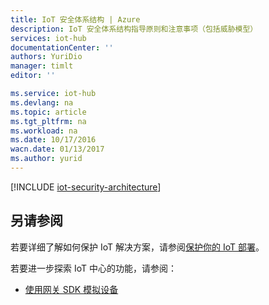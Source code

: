 ```yaml
---
title: IoT 安全体系结构 | Azure
description: IoT 安全体系结构指导原则和注意事项（包括威胁模型）
services: iot-hub
documentationCenter: ''
authors: YuriDio
manager: timlt
editor: ''

ms.service: iot-hub
ms.devlang: na
ms.topic: article
ms.tgt_pltfrm: na
ms.workload: na
ms.date: 10/17/2016
wacn.date: 01/13/2017
ms.author: yurid
---
```


[!INCLUDE [iot-security-architecture](../../includes/iot-security-architecture.md)]

## 另请参阅

若要详细了解如何保护 IoT 解决方案，请参阅[保护你的 IoT 部署][lnk-security-deployment]。

若要进一步探索 IoT 中心的功能，请参阅：

- [使用网关 SDK 模拟设备][lnk-gateway]

[lnk-security-deployment]: ./iot-hub-security-deployment.md

[lnk-gateway]: ./iot-hub-linux-gateway-sdk-simulated-device.md

<!---HONumber=Mooncake_0109_2017-->
<!--Update_Description:update wording-->